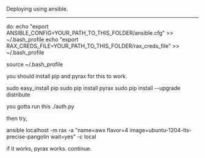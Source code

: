 Deploying using ansible.

---- 

do:
echo "export ANSIBLE_CONFIG=YOUR_PATH_TO_THIS_FOLDER/ansible.cfg" >> ~/.bash_profile
echo "export RAX_CREDS_FILE=YOUR_PATH_TO_THIS_FOLDER/rax_creds_file" >> ~/.bash_profile

source ~/.bash_profile



you should install pip and pyrax for this to work.

sudo easy_install pip
sudo pip install pyrax
sudo pip install --upgrade distribute

you gotta run this ./auth.py

then try,

ansible localhost -m rax -a "name=awx flavor=4 image=ubuntu-1204-lts-precise-pangolin wait=yes" -c local

if it works, pyrax works. continue.







